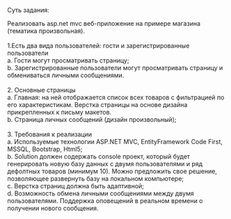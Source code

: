 Суть задания:

Реализовать asp.net mvc веб-приложение на примере магазина (тематика произвольная). <br/><br/>
1.Есть два вида пользователей: гости и зарегистрированные пользователи<br/>
a. Гости могут просматривать страницу;<br/>
b. Зарегистрированные пользователи могут просматривать страницу и обмениваться личными сообщениями.<br/><br/>
2. Основные страницы<br/>
a. Главная: на ней отображается список всех товаров с фильтрацией по его характеристикам. Верстка страницы на основе дизайна<br/> прикрепленных к письму макетов.<br/>
b. Страница личных сообщений (дизайн произвольный);<br/><br/>
3. Требования к реализации<br/>
a. Используемые технологии ASP.NET MVC, EntityFramework Code First, MSSQL, Bootstrap, Html5;<br/>
b. Solution должен содержать console проект, который будет генерировать новую базу данных с двумя пользователями и ряд дефолтных товаров (минимум 10). Можно предложить свое решение, позволяющее развернуть базу на локальном компьютере;<br/>
c. Верстка страниц должна быть адаптивной;<br/>
d. Возможность обмена личными сообщениями между двумя пользователями. Поддержка оповещений в реальном времени о получении нового сообщения.
 
